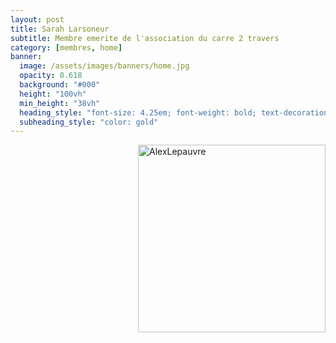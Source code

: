 ```yaml
---
layout: post
title: Sarah Larsoneur
subtitle: Membre emerite de l'association du carre 2 travers
category: [membres, home]
banner:
  image: /assets/images/banners/home.jpg
  opacity: 0.618
  background: "#000"
  height: "100vh"
  min_height: "38vh"
  heading_style: "font-size: 4.25em; font-weight: bold; text-decoration: underline"
  subheading_style: "color: gold"
---
```


<img src="{{site.baseurl | prepend: site.url}}assets/images/members/alex.jpg" alt="AlexLepauvre" style="float: right; width: 300px; height: auto;"/>

























